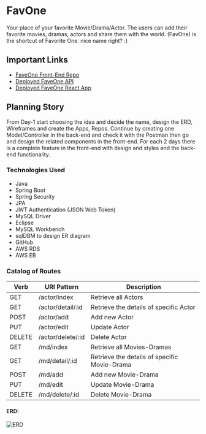 # FavOne
Your place of your favorite  Movie/Drama/Actor. The users can add their favorite movies, dramas, actors and share them with the world. (FavOne) is the shortcut of Favorite One. nice name right? :)

## Important Links

- [FaveOne Front-End Repo](https://git.generalassemb.ly/eman-e-alatawi/FaveOne-FrontEnd)
- [Deployed FaveOne API](www.link.com)
- [Deployed FaveOne React App](www.link.com)


## Planning Story
From Day-1 start choosing the idea and decide the name, design the ERD, Wireframes and create the Apps, Repos. Continue by creating one Model/Controller in the back-end and check it with the Postman then go and design the related components in the front-end. For each 2 days there is a complete feature in the front-end with design and styles and the back-end functionality.

### Technologies Used

- Java
- Spring Boot
- Spring Security
- JPA
- JWT Authentication (JSON Web Token)
- MySQL Driver
- Eclipse
- MySQL Workbench
- sqlDBM to design ER diagram
- GitHub
- AWS RDS
- AWS EB


### Catalog of Routes

Verb         |	URI Pattern   |	Description
------------ | -------------  | ------------- 
GET | /actor/index | Retrieve all Actors
GET | /actor/detail/:id | Retrieve the details of specific Actor
POST | /actor/add | Add new Actor
PUT | /actor/edit | Update Actor
DELETE| /actor/delete/:id | Delete Actor
GET | /md/index | Retrieve all Movies-Dramas
GET | /md/detail/:id | Retrieve the details of specific Movie-Drama
POST | /md/add | Add new Movie-Drama
PUT | /md/edit | Update Movie-Drama
DELETE | /md/delete/:id | Delete Movie-Drama


#### ERD:
![ERD](https://i.ibb.co/FqFjKBp/ER-LASTCHANGE-22022021.png)